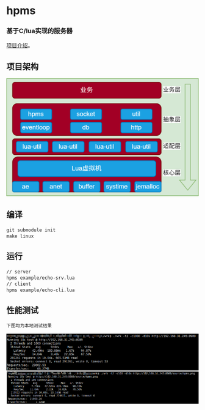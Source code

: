 # hpms
### 基于C/lua实现的服务器
[项目介绍](http://139.199.203.157:6002 "点击访问")。

## 项目架构
![](./source/hpms.png "架构图")

## 编译
```
git submodule init
make linux
```
## 运行
```
// server
hpms example/echo-srv.lua
// client
hpms example/echo-cli.lua
```

## 性能测试
    下图均为本地测试结果
![](./source/test1.png "test1")
![](./source/test2.png "test2")